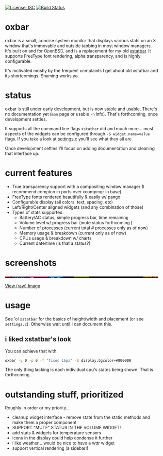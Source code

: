 [![License: ISC](https://img.shields.io/badge/license-ISC-blue.svg "License: ISC")](LICENSE)
[![Build Status](https://travis-ci.org/ryanflannery/oxbar.svg?branch=master)](https://travis-ci.org/ryanflannery/oxbar)

# oxbar

oxbar is a small, concise system monitor that displays various stats on an X
window that's immovable and outside tabbing in most window managers. It's built
on and for OpenBSD, and is a replacement for my old
[xstatbar](https://ryanflannery.net/hacking/xstatbar/). It supports FreeType
font rendering, alpha transparency, and is highly configurable.

It's motivated mostly by the frequent complaints I get about old xstatbar and
its shortcomings. Shaming works yo.

# status

oxbar is still under early development, but is now stable and usable. There's
no documentation yet (`man` page or usable `-h` info). That's forthcoming, once
development settles.

It supports all the command line flags `xstatbar` did and much more... most
aspects of the widgets can be configured through `-S widget.name=value` flags.
If you take a look at
[settings.c](https://github.com/ryanflannery/oxbar/blob/master/settings.c)
you'll see what they all are.

Once development settles I'll focus on adding documentation and cleaning that
interface up.

# current features

   * True transparency support with a compositing window manager
     (I recommend compton in ports over xcompmgr in base)
   * FreeType fonts rendered beautifully & easily w/ pango
   * Configurable display (all colors, text, spacing, etc)
   * Left/Right/Center aligned widgets (and any combination of those)
   * Types of stats supported:
      * Battery/AC status, simple progress bar, time remaining
      * Volume level w/ progress bar (mute status forthcoming )
      * Number of processes (current total # processes only as of now)
      * Memory usage & breakdown (current only as of now)
      * CPUs usage & breakdown w/ charts
      * Current date/time (is that a status?)

# screenshots

![](images/default.png)

[View (raw) Image](images/default.png?raw=true)

# usage

See 'ol `xstatbar` for the basics of height/width and placement (or see
`settings.c`). Otherwise wait until I can document this.

## i liked xstatbar's look

You can achieve that with:
```bash
oxbar -y 0 -p 0 -f "fixed 16px" -S display.bgcolor=#000000
```

The only thing lacking is each individual cpu's states being shown. That is
forthcoming.

# outstanding stuff, prioritized

Roughly in order or my priority...

   * cleanup widget interface - remove state from the static methods and make
     them a proper component
   * SUPPORT "MUTE" STATUS IN THE VOLUME WIDGET!
   * add stats & widgets for temperature sensors
   * icons in the display could help condense it further
   * i like weather... would be nice to have a wttr widget
   * support vertical rendering (a sidebar!)
